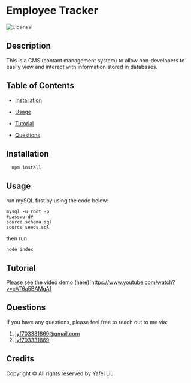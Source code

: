   # Employee Tracker
  ![License](https://img.shields.io/badge/license-MIT-green?style=for-the-badge&logo=appveyor)
  

  ## Description
  This is a CMS (contant management system) to allow non-developers to easily view and interact with information stored in databases.
  

  ## Table of Contents

  * [Installation](#installation)

  * [Usage](#usage)

  * [Tutorial](#tutorial)

  * [Questions](#questions)


  ## Installation
```
  npm install
 ```
 
 ## Usage

  run mySQL first by using the code below:
  ```
  mysql -u root -p
  #password#
  source schema.sql
  source seeds.sql
  ```
  then run
  ```
  node index
  ```

  ## Tutorial

  Please see the video demo (here)[https://www.youtube.com/watch?v=cAT6a5BAMgA]
  
  ## Questions
  
  If you have any questions, please feel free to reach out to me via:
  1. lyf703331869@gmail.com
  2. [lyf703331869](https://github.com/lyf703331869)
  
  ## Credits
  Copyright © All rights reserved by Yafei Liu.   
